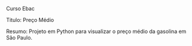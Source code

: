 Curso Ebac

Titulo: Preço Médio

Resumo: Projeto em Python para visualizar o preço médio da gasolina em São Paulo.



